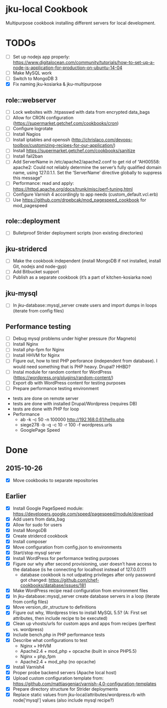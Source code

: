 # jku-local Cookbook

Multipurpose cookbook installing different servers for local development.

# TODOs

- [ ] Set up nodejs app properly: https://www.digitalocean.com/community/tutorials/how-to-set-up-a-node-js-application-for-production-on-ubuntu-14-04
- [ ] Make MySQL work
- [ ] Switch to MongoDB 3
- [x] Fix naming jku-kosiarka & jku-multipurpose

## role::webserver

- [ ] Lock websites with .htpasswd with data from encrypted data_bags
- [ ] Allow for CRON configuration (https://supermarket.getchef.com/cookbooks/cron)
- [ ] Configure logrotate
- [ ] Install Nagios
- [ ] Install iptables and openssh (http://chrislaco.com/devops-toolbox/customizing-recipes-for-our-application/)
- [ ] Install https://supermarket.getchef.com/cookbooks/sanitize
- [ ] Install fail2ban
- [ ] Add ServerName in /etc/apache2/apache2.conf to get rid of “AH00558: apache2: Could not reliably determine the server’s fully qualified domain name, using 127.0.1.1. Set the ‘ServerName’ directive globally to suppress this message”
- [ ] Performance: read and apply: https://httpd.apache.org/docs/trunk/misc/perf-tuning.html
- [ ] Configure Varnish 4 accordingly to app needs (custom_default.vcl.erb)
- [ ] Use https://github.com/drpebcak/mod_pagespeed_cookbook for mod_pagespeed

## role::deployment

- [ ] Bulletproof Strider deployment scripts (non existing directories)

## jku-stridercd

- [ ] Make the cookbook independent (install MongoDB if not installed, install Git, nodejs and node-gyp)
- [ ] Add Bitbucket support
- [ ] Publish as a separate cookbook (it’s a part of kitchen-kosiarka now)

## jku-mysql

- [ ] In jku-database::mysql_server create users and import dumps in loops (iterate from config files)

## Performance testing

- [ ] Debug mysql problems under higher pressure (for Magneto)
- [ ] Install Nginx
- [ ] Install php-fpm for Nginx
- [ ] Install HHVM for Nginx
- [ ] Figure out, how to test PHP perforance (independent from database). I would need something that is PHP heavy. Drupal? HHBD?
- [ ] Instal module for random content for WordPress (https://wordpress.org/plugins/random-content/)
- [ ] Export db with WordPress content for testing purposes
- [ ] Prepare performance testing environment
- tests are done on remote server
- tests are done with installed Drupal/Wordpress (requires DB)
- tests are done with PHP for loop
- Performance
	- ab -k -c 50 -n 100000 http://192.168.0.61/hello.php
	- siege278 -b -q -c 10 -r 100 -f wordpress.urls
	- GooglePage Speed

# Done

## 2015-10-26

- [x] Move cookbooks to separate repositories

## Earlier

- [x] Install Google PageSpeed module: https://developers.google.com/speed/pagespeed/module/download
- [x] Add users from data_bag
- [x] Allow for sudo for users
- [x] Install MongoDB
- [x] Create stridercd cookbook
- [x] Install composer
- [x] Move configuration from config.json to environments
- [x] Start/stop mysql server
- [x] Install WordPress for performance testing purposes
- [x] Figure our why after second provisioning, user doesn’t have access to the database (is he connecting for localhost instead of 127.0.0.1?)
	- database cookbook is not udpating privileges after only password got changed: https://github.com/chef-cookbooks/database/issues/181
- [x] Make WordPress recipe read configuration from environment files
- [x] In jku-database::mysql_server create database servers in a loop (iterate from config files)
- [x] Move version_dir_structure to definitions
- [x] Figure out why, Wordpress tries to install MySQL 5.5? (A: First set attributes, then include recipe to be executed)
- [x] Clean up vhosts/urls for custom apps and apps from recipes (perftest vs. wordpress)
- [x] Include bench.php in PHP performance tests
- [x] Describe what configurations to test
	- Nginx + HHVM
	- Apache2.4 + mod_php + opcache (built in since PHP5.5)
	- Nginx + php_fpm
	- Apache2.4 + mod_php (no opcache)
- [x] Install Varnish4
- [x] Proper probe backend servers (Apache local host)
- [x] Upload custom configuration template from: https://github.com/mattiasgeniar/varnish-4.0-configuration-templates
- [x] Prepare directory structure for Strider deployments
- [x] Replace static values from jku-local/attributes/wordpress.rb with node[‘mysql’] values (also include mysql recipe?)

